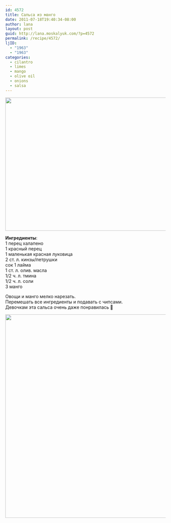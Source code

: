 ```yaml
---
id: 4572
title: Сальса из манго
date: 2011-07-18T19:40:34-08:00
author: lana
layout: post
guid: http://lana.moskalyuk.com/?p=4572
permalink: /recipe/4572/
ljID:
  - "1963"
  - "1963"
categories:
  - cilantro
  - limes
  - mango
  - olive oil
  - onions
  - salsa
---
```

<img loading="lazy" class="alignnone" title="mango salsa" src="http://farm7.static.flickr.com/6024/5952546647_ef0723e5e7_z.jpg" alt="" width="640" height="419" />

**Ингредиенты**:  
1 перец халапено  
1 красный перец  
1 маленькая красная луковица  
2 ст. л. кинзы/петрушки  
сок 1 лайма  
1 ст. л. олив. масла  
1/2 ч. л. тмина  
1/2 ч. л. соли  
3 манго

Овощи и манго мелко нарезать.  
Перемешать все ингредиенты и подавать с чипсами.  
Девочкам эта сальса очень даже понравилась 🙂

<img loading="lazy" class="alignnone" title="mango salsa" src="http://farm7.static.flickr.com/6027/5953101214_98a001a844_z.jpg" alt="" width="600" height="640" />